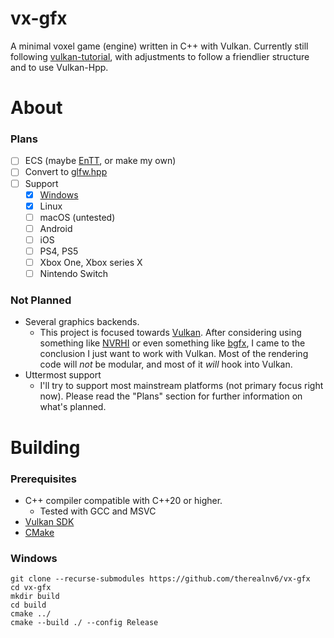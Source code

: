 # vx-gfx
A minimal voxel game (engine) written in C++ with Vulkan. Currently still following [vulkan-tutorial](https://vulkan-tutorial.com/), with adjustments to follow a friendlier structure and to use Vulkan-Hpp.

# About
### Plans

- [ ] ECS (maybe [EnTT](https://github.com/skypjack/entt), or make my own)
- [ ] Convert to [glfw.hpp](https://github.com/gnzlbg/glfw/blob/master/include/glfw/glfw.hpp)
- [ ] Support
  - [x] [Windows]()
  - [x] Linux
  - [ ] macOS (untested)
  - [ ] Android
  - [ ] iOS
  - [ ] PS4, PS5
  - [ ] Xbox One, Xbox series X
  - [ ] Nintendo Switch

### Not Planned
- Several graphics backends.
  - This project is focused towards [Vulkan](https://www.vulkan.org/). After considering using something like [NVRHI](https://github.com/NVIDIAGameWorks/nvrhi) or even something like [bgfx](https://github.com/bkaradzic/bgfx), I came to the conclusion I just want to work with Vulkan. Most of the rendering code will *not* be modular, and most of it *will* hook into Vulkan. 
- Uttermost support 
  - I'll try to support most mainstream platforms (not primary focus right now). Please read the "Plans" section for further information on what's planned.

# Building
### Prerequisites 
* C++ compiler compatible with C++20 or higher. 
  * Tested with GCC and MSVC
* [Vulkan SDK](https://www.lunarg.com/vulkan-sdk/)
* [CMake](https://cmake.org/)

### Windows
```PS
git clone --recurse-submodules https://github.com/therealnv6/vx-gfx
cd vx-gfx
mkdir build 
cd build
cmake ../
cmake --build ./ --config Release
```